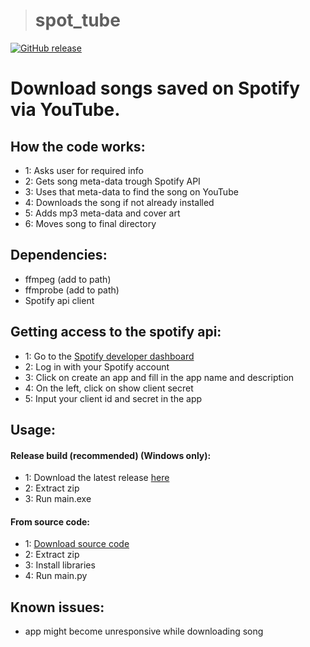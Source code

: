 > # spot_tube
[![GitHub release](https://img.shields.io/github/release/jasperaelvoet/spot_tube.svg?style=flat)](https://github.com/jasperaelvoet/spot_tube/releases)
# Download songs saved on Spotify via YouTube.
## How the code works:
* 1: Asks user for required info
* 2: Gets song meta-data trough Spotify API
* 3: Uses that meta-data to find the song on YouTube
* 4: Downloads the song if not already installed
* 5: Adds mp3 meta-data and cover art
* 6: Moves song to final directory
## Dependencies:
* ffmpeg (add to path)
* ffmprobe (add to path)
* Spotify api client
## Getting access to the spotify api:
* 1: Go to the <a id="raw-url" href="https://developer.spotify.com/dashboard/">Spotify developer dashboard</a>
* 2: Log in with your Spotify account
* 3: Click on create an app and fill in the app name and description
* 4: On the left, click on show client secret
* 5: Input your client id and secret in the app
## Usage:
#### Release build (recommended) (Windows only):
* 1: Download the latest release <a id="raw-url" href="https://github.com/jasperaelvoet/spot_tube/releases">here</a>
* 2: Extract zip
* 3: Run main.exe
#### From source code:
* 1: <a id="raw-url" href="https://github.com/jasperaelvoet/spot_tube/archive/refs/heads/master.zip">Download source code</a>
* 2: Extract zip
* 3: Install libraries
* 4: Run main.py
## Known issues:
* app might become unresponsive while downloading song
